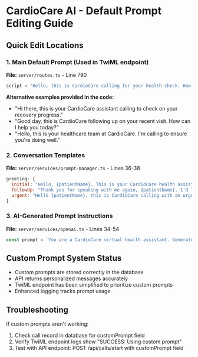 # CardioCare AI - Default Prompt Editing Guide

## Quick Edit Locations

### 1. Main Default Prompt (Used in TwiML endpoint)
**File:** `server/routes.ts` - Line 790
```javascript
script = "Hello, this is CardioCare calling for your health check. How are you feeling today?";
```

**Alternative examples provided in the code:**
- "Hi there, this is your CardioCare assistant calling to check on your recovery progress."
- "Good day, this is CardioCare following up on your recent visit. How can I help you today?"
- "Hello, this is your healthcare team at CardioCare. I'm calling to ensure you're doing well."

### 2. Conversation Templates
**File:** `server/services/prompt-manager.ts` - Lines 36-38
```javascript
greeting: {
  initial: "Hello, {patientName}. This is your CardioCare health assistant. I'm calling to check on your well-being after your recent visit. How are you feeling today?",
  followUp: "Thank you for speaking with me again, {patientName}. I'd like to continue our health check. How have things been since we last spoke?",
  urgent: "Hello {patientName}, this is CardioCare calling with an urgent follow-up. We need to check on some concerning symptoms. How are you feeling right now?"
}
```

### 3. AI-Generated Prompt Instructions
**File:** `server/services/openai.ts` - Lines 34-54
```javascript
const prompt = `You are a CardioCare virtual health assistant. Generate a ${personality.tone} and ${personality.formality} greeting for ${patientName} with ${condition}.`
```

## Custom Prompt System Status
- Custom prompts are stored correctly in the database
- API returns personalized messages accurately
- TwiML endpoint has been simplified to prioritize custom prompts
- Enhanced logging tracks prompt usage

## Troubleshooting
If custom prompts aren't working:
1. Check call record in database for customPrompt field
2. Verify TwiML endpoint logs show "SUCCESS: Using custom prompt"
3. Test with API endpoint: POST /api/calls/start with customPrompt field